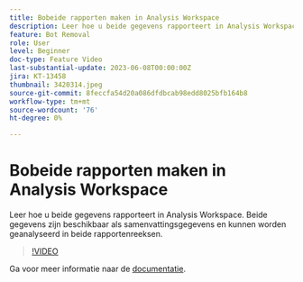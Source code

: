 ```yaml
---
title: Bobeide rapporten maken in Analysis Workspace
description: Leer hoe u beide gegevens rapporteert in Analysis Workspace. Beide gegevens zijn beschikbaar als samenvattingsgegevens en kunnen worden geanalyseerd in beide rapportenreeksen.
feature: Bot Removal
role: User
level: Beginner
doc-type: Feature Video
last-substantial-update: 2023-06-08T00:00:00Z
jira: KT-13458
thumbnail: 3420314.jpeg
source-git-commit: 8feccfa54d20a086dfdbcab98edd8025bfb164b8
workflow-type: tm+mt
source-wordcount: '76'
ht-degree: 0%

---
```



# Bobeide rapporten maken in Analysis Workspace

Leer hoe u beide gegevens rapporteert in Analysis Workspace. Beide gegevens zijn beschikbaar als samenvattingsgegevens en kunnen worden geanalyseerd in beide rapportenreeksen.

>[!VIDEO](https://video.tv.adobe.com/v/3420314/?learn=on)

Ga voor meer informatie naar de [documentatie](https://experienceleague.adobe.com/docs/analytics/components/dimensions/bot-name.html).
